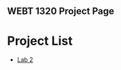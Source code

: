 ## WEBT 1320 Project Page

<h1>Project List</h1>

<ul>
    <li><a href="lab2/index.html" target="_blank">Lab 2</a></li>
</ul>    